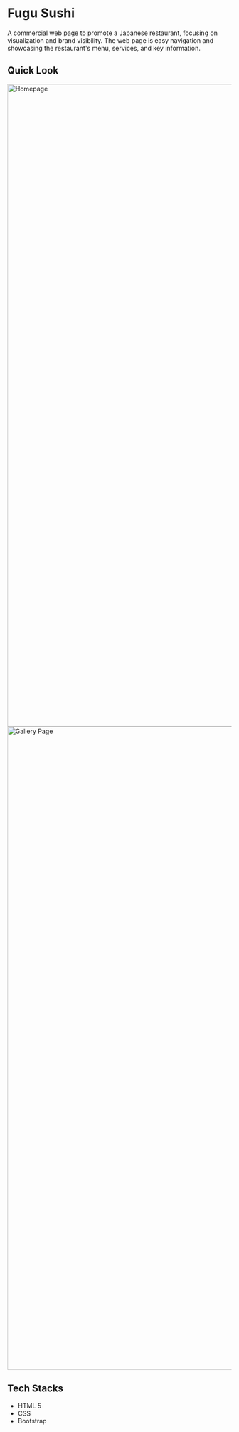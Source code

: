 # Fugu Sushi
A commercial web page to promote a Japanese restaurant, focusing on visualization and brand visibility. The web page is easy navigation and showcasing the restaurant's menu, services, and key information.

## Quick Look
<img width="1440" alt="Homepage" src="https://github.com/user-attachments/assets/cb1e8739-e365-4c3c-a9b6-2b365c4fe777" />
<img width="1442" alt="Gallery Page" src="https://github.com/user-attachments/assets/f3090210-b4f7-4bb6-a3e9-eb7690ee2591" />


## Tech Stacks
- HTML 5
- CSS
- Bootstrap
